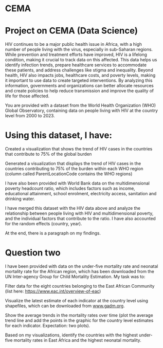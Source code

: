 # CEMA
# Project on CEMA (Data Science)
HIV continues to be a major public health issue in Africa, with a high number of people living with the virus, especially in sub-Saharan regions. While prevention and treatment efforts have improved, HIV is a lifelong condition, making it crucial to track data on this affected. This data helps us identify infection trends, prepare healthcare services to accommodate these patients, and address challenges like stigma and inequality. Beyond health, HIV also impacts jobs, healthcare costs, and poverty levels, making it important to use data to create targeted interventions. By analyzing this information, governments and organizations can better allocate resources and create policies to help reduce transmission and improve the quality of life for those affected.

You are provided with a dataset from the World Health Organization (WHO) Global Observatory, containing data on people living with HIV at the country level from 2000 to 2023.

# Using this dataset, I have:

Created a visualization that shows the trend of HIV cases in the countries that contribute to 75% of the global burden

Generated a visualization that displays the trend of HIV cases in the countries contributing to 75% of the burden within each WHO region (column called ParentLocationCode contains the WHO regions)

I have also been provided with World Bank data on the multidimensional poverty headcount ratio, which includes factors such as income, educational attainment, school enrolment, electricity access, sanitation and drinking water.

I have merged this dataset with the HIV data above and analyze the relationship between people living with HIV and multidimensional poverty, and the individual factors that contribute to the ratio. I have also accounted for the random effects (country, year).

At the end, there is a paragraph on my findings.

# Question two 
I have been provided with data on the under-five mortality rate and neonatal mortality rate for the African region, which has been downloaded from the UN Inter-agency Group for Child Mortality Estimation. My task was to:

Filter data for the eight countries belonging to the East African Community (list here: https://www.eac.int/overview-of-eac)

Visualize the latest estimate of each indicator at the country level using shapefiles, which can be downloaded from www.gadm.org.

Show the average trends in the mortality rates over time (plot the average trend line and add the points in the graphic for the country level estimates for each indicator. Expectation: two plots).

Based on my visualizations, identify the countries with the highest under-five mortality rates in East Africa and the highest neonatal mortality.


